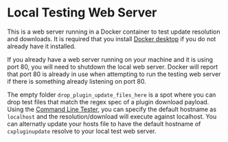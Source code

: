 # Local Testing Web Server

This is a web server running in a Docker container to test update resolution and downloads.  It is required that you install [Docker desktop](https://www.docker.com/products/docker-desktop) if you do not already have it installed.

If you already have a web server running on your machine and it is using port 80, you will need to shutdown the local web server.  Docker will report that port 80 is already in use when attempting to run the testing web server if there is something already listening on port 80.

The empty folder `drop_plugin_update_files_here` is a spot where you can drop test files that match the regex spec of a plugin download payload.  Using the [Command Line Tester](../cmdline_tester), you can specify the default hostname as `localhost` and the resolution/download will execute against localhost.  You can alternatly update your hosts file to have the default hostname of `cxpluginupdate` resolve to your local test web server.

